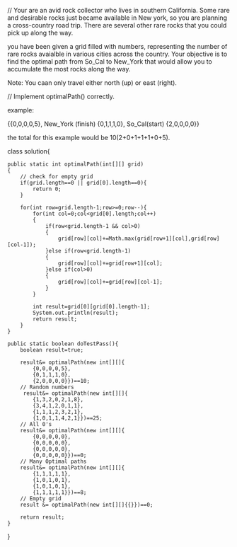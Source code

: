 // Your are an avid rock collector who lives in southern California. Some rare and desirable rocks just became available in New york, so you are planning a cross-country road trip. There are several other rare rocks that you could pick up along the way.

you have been given a grid filled with numbers, representing the number of rare rocks avaialble in various cities across the country. Your objective is to find the optimal
path from So_Cal to New_York that would allow you to accumulate the most rocks along the way.

Note: You caan only travel either north (up) or east (right).

// Implement optimalPath() correctly.

example:

{{0,0,0,0,5}, New_York (finish) 
    {0,1,1,1,0},
So_Cal(start) {2,0,0,0,0}}

the total for this example would be 10(2+0+1+1+1+0+5).

class solution{

    public static int optimalPath(int[][] grid)
    {
        // check for empty grid
        if(grid.length==0 || grid[0].length==0){
            return 0;
        }

        for(int row=grid.length-1;row>=0;row--){
            for(int col=0;col<grid[0].length;col++)
            {
                if(row<grid.length-1 && col>0)
                {
                    grid[row][col]+=Math.max(grid[row+1][col],grid[row][col-1]);
                }else if(row<grid.length-1)
                {
                    grid[row][col]+=grid[row+1][col];
                }else if(col>0)
                {
                    grid[row][col]+=grid[row][col-1];
                }
            }

            int result=grid[0][grid[0].length-1];
            System.out.println(result);
            return result;
        }
    }

    public static boolean doTestPass(){
        boolean result=true;

        result&= optimalPath(new int[][]{
            {0,0,0,0,5},
            {0,1,1,1,0},
            {2,0,0,0,0}})==10;
        // Random numbers
         result&= optimalPath(new int[][]{
            {1,3,2,0,2,1,8},
            {3,4,1,2,0,1,1},
            {1,1,1,2,3,2,1},
            {1,0,1,1,4,2,1}})==25;
        // All 0's
        result&= optimalPath(new int[][]{
            {0,0,0,0,0},
            {0,0,0,0,0},
            {0,0,0,0,0},
            {0,0,0,0,0}})==0;
        // Many Optimal paths
        result&= optimalPath(new int[][]{
            {1,1,1,1,1},
            {1,0,1,0,1},
            {1,0,1,0,1},
            {1,1,1,1,1}})==8;
        // Empty grid
        result &= optimalPath(new int[][]{{}})==0;

        return result;
    }
}

